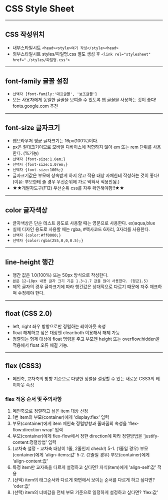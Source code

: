 # CSS Style Sheet
----
## CSS 작성위치
* 내부스타일시트 `<head><style>여기 작성</style><head>`
* 외부스타일시트 styles/파일명.css 별도 생성 후
    `<link rel="stylesheet" href="./styles/파일명.css">`
----
## font-family 글꼴 설정
* `선택자 {font-family:'대표글꼴', '보조글꼴'}`
* 모든 사용자에게 동일한 글꼴을 보여줄 수 있도록 웹 글꼴을 사용하는 것이 좋다! fonts.google.com 추천
----
## font-size 글자크기
* 웹브라우저 평균 글자크기는 16px(100%)이다.
* px은 절대크기이므로 모바일 디바이스에 적합하지 않아 em 또는 rem 단위를 사용한다. (%가능)
* `선택자 {font-size:1.0em;}`
* `선택자 {font-size:1.0rem;}`
* `선택자 {font-size:100%;}`
* 글자크기값은 부모에 상속받게 하지 않고 적용 대상 자체한테 작성하는 것이 좋다! (이유: 부모한테 줄 경우 우선순위에 가로 막혀서 적용안됨.)
* ★★개발자도구(F12) 우선순위 css를 자주 확인해야함!!★★
----
## color 글자색상
* 글자색상은 단순 테스트 용도로 사용할 때는 영문으로 사용한다. ex)aqua,blue
* 실제 디자인 용도로 사용할 때는 rgba, #헥사코드 6자리, 3자리를 사용한다.
* `선택자 {color:#ff0000;}`
* `선택자 {color:rgba(255,0,0,0.5);}`
----
## line-height 행간
* 행간 값은 1.0(100%) 또는 50px 방식으로 작성한다.
* `본문 12~18px 내용 글자 크기 기준 1.3~1.7 값을 많이 사용한다. (평균1.5)`
* 제목 글자의 경우 글자크기에 따라 행간값은 상대적으로 다르기 때문에 자주 체크하며 수정해야 한다.
----
## float (CSS 2.0)
* left, right 좌우 방향으로만 정렬하는 레이아웃 속성
* float 해제하고 싶은 대상엔 clear:both 이용해서 해제 가능
* 정렬되는 형제 대상에 float 명령을 주고 부모엔 height 또는 overflow:hidden을 적용해서 float 오류 해결 가능.
----
## flex (CSS3)
* 메인축, 교차축의 방향 기준으로 다양한 정렬을 설정할 수 있는 새로운 CSS3의 레이아웃 속성
### flex 적용 순서 및 주의사항
1. 메인축으로 정렬하고 싶은 item 대상 선정
2. 1번 item의 부모(container)에게 'display:flex' 입력
3. 부모(container)에게 item 메인축 정렬방향과 줄바꿈의 속성을 'flex-flow:direction wrap' 입력
4. 부모(container)에게 flex-flow에서 정한 direction에 따라 정렬방법을 'justify-content:정렬방법' 입력
5. (교차축 설정 - 교차축 대상이 1줄, 2줄인지 check!)
5-1. (1줄일 경우) 부모(container)에게 'align-items:값'
5-2. (2줄일 경우) 부모(container)에게 'align-content:값'
6. 특정 item만 교자축을 다르게 설정하고 싶다면? 자식(item)에게 'align-self:값' 적용
7. (선택) item의 태그순서와 다르게 화면에서 보이는 순서를 다르게 하고 싶다면? 'oder:값'
8. (선택) item의 너비값을 전체 부모 기준으로 일정하게 설정하고 싶다면? 'flex:값'